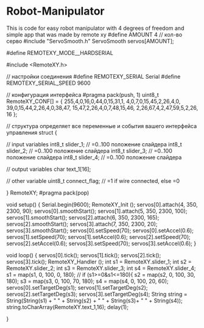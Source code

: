 # Robot-Manipulator
This is code for easy robot manipulator with 4 degrees of freedom and simple app that was made by remote xy
#define AMOUNT 4  // кол-во серво
#include "ServoSmooth.h"
ServoSmooth servos[AMOUNT];

#define REMOTEXY_MODE__HARDSERIAL

#include <RemoteXY.h>

// настройки соединения
#define REMOTEXY_SERIAL Serial
#define REMOTEXY_SERIAL_SPEED 9600

// конфигурация интерфейса
#pragma pack(push, 1)
uint8_t RemoteXY_CONF[] =
{ 255,4,0,16,0,44,0,15,31,1,
4,0,7,0,15,45,2,26,4,0,
39,0,15,44,2,26,4,0,38,47,
15,47,2,26,4,0,7,48,15,46,
2,26,67,4,2,47,59,5,2,26,
16 };

// структура определяет все переменные и события вашего интерфейса управления
struct {

// input variables
int8_t slider_1; // =0..100 положение слайдера
int8_t slider_2; // =0..100 положение слайдера
int8_t slider_3; // =0..100 положение слайдера
int8_t slider_4; // =0..100 положение слайдера

// output variables
char text_1[16];

// other variable
uint8_t connect_flag;  // =1 if wire connected, else =0

} RemoteXY;
#pragma pack(pop)

void setup()
{
Serial.begin(9600);
RemoteXY_Init ();
servos[0].attach(4, 350, 2300, 90);
servos[0].smoothStart();
servos[1].attach(5, 350, 2300, 100);
servos[1].smoothStart();
servos[2].attach(6, 350, 2300, 165);
servos[2].smoothStart();
servos[3].attach(7, 350, 2300, 20);
servos[3].smoothStart();
servos[0].setSpeed(70);
servos[0].setAccel(0.6);
servos[1].setSpeed(70);
servos[1].setAccel(0.6);
servos[2].setSpeed(70);
servos[2].setAccel(0.6);
servos[3].setSpeed(70);
servos[3].setAccel(0.6);
}

void loop()
{
servos[0].tick();
servos[1].tick();
servos[2].tick();
servos[3].tick();
RemoteXY_Handler ();
int s1 = RemoteXY.slider_1;
int s2 = RemoteXY.slider_2;
int s3 = RemoteXY.slider_3;
int s4 = RemoteXY.slider_4;
s1 = map(s1, 0, 100, 0, 180); //  if (s1>=0&s1<=180){
s2 = map(s2, 0, 100, 30, 180);
s3 = map(s3, 0, 100, 70, 180);
s4 = map(s4, 0, 100, 20, 60);
servos[0].setTargetDeg(s1);
servos[1].setTargetDeg(s2);
servos[2].setTargetDeg(s3);
servos[3].setTargetDeg(s4);
String string = String(String(s1) + " " + String(s2) + " " + String(s3)+ " " + String(s4));
string.toCharArray(RemoteXY.text_1,16);
delay(1);

}
